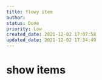```yaml
---
title: flowy item
author: 
status: Done
priority: Low
created_date: 2021-12-02 17:07:58
updated_date: 2021-12-02 17:34:49
---
```


# show items


```javascript
```



